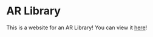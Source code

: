 # AR Library
This is a website for an AR Library! You can view it [here](http://avatarfactory.com.au/apple-ar/)!
